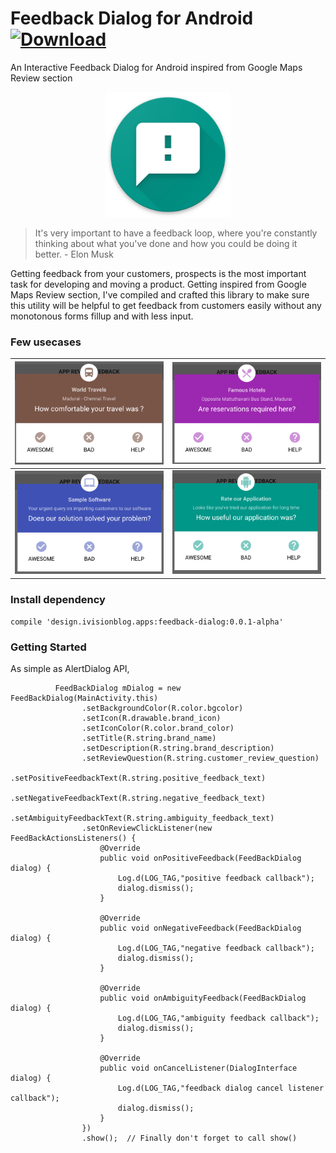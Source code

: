 # Feedback Dialog for Android   [ ![Download](https://api.bintray.com/packages/shivasurya/maven/feedback-dialog/images/download.svg) ](https://bintray.com/shivasurya/maven/feedback-dialog/_latestVersion)
An Interactive Feedback Dialog for Android inspired from Google Maps Review section


<p align="center">
<img src="/screenshots/logo.png?raw=true" width="200" >
</p>

> It's very important to have a feedback loop, where you're constantly thinking about what you've done and how you could be doing it better. - Elon Musk


Getting feedback from your customers, prospects is the most important task for developing and moving a product. Getting inspired from Google Maps Review section, I've compiled and crafted this library to make sure this utility will be helpful to get feedback from customers easily without any monotonous forms fillup and with less input.

### Few usecases
|<img src="/screenshots/screenshot1.png?raw=true" width="400" >| <img src="/screenshots/screenshot2.png?raw=true" width="400" > 
|--|--|
| <img src="/screenshots/screenshot3.png?raw=true" width="400" >| <img src="/screenshots/screenshot4.png?raw=true" width="400" >|

### Install dependency
`compile 'design.ivisionblog.apps:feedback-dialog:0.0.1-alpha'`

### Getting Started

As simple as AlertDialog API,
```
          FeedBackDialog mDialog = new FeedBackDialog(MainActivity.this)
                .setBackgroundColor(R.color.bgcolor)
                .setIcon(R.drawable.brand_icon)
                .setIconColor(R.color.brand_color)
                .setTitle(R.string.brand_name)
                .setDescription(R.string.brand_description)
                .setReviewQuestion(R.string.customer_review_question)
                .setPositiveFeedbackText(R.string.positive_feedback_text)
                .setNegativeFeedbackText(R.string.negative_feedback_text)
                .setAmbiguityFeedbackText(R.string.ambiguity_feedback_text)
                .setOnReviewClickListener(new FeedBackActionsListeners() {
                    @Override
                    public void onPositiveFeedback(FeedBackDialog dialog) {
                        Log.d(LOG_TAG,"positive feedback callback");
                        dialog.dismiss();
                    }

                    @Override
                    public void onNegativeFeedback(FeedBackDialog dialog) {
                        Log.d(LOG_TAG,"negative feedback callback");
                        dialog.dismiss();
                    }

                    @Override
                    public void onAmbiguityFeedback(FeedBackDialog dialog) {
                        Log.d(LOG_TAG,"ambiguity feedback callback");
                        dialog.dismiss();
                    }

                    @Override
                    public void onCancelListener(DialogInterface dialog) {
                        Log.d(LOG_TAG,"feedback dialog cancel listener callback");
                        dialog.dismiss();
                    }
                })
                .show();  // Finally don't forget to call show()
```
